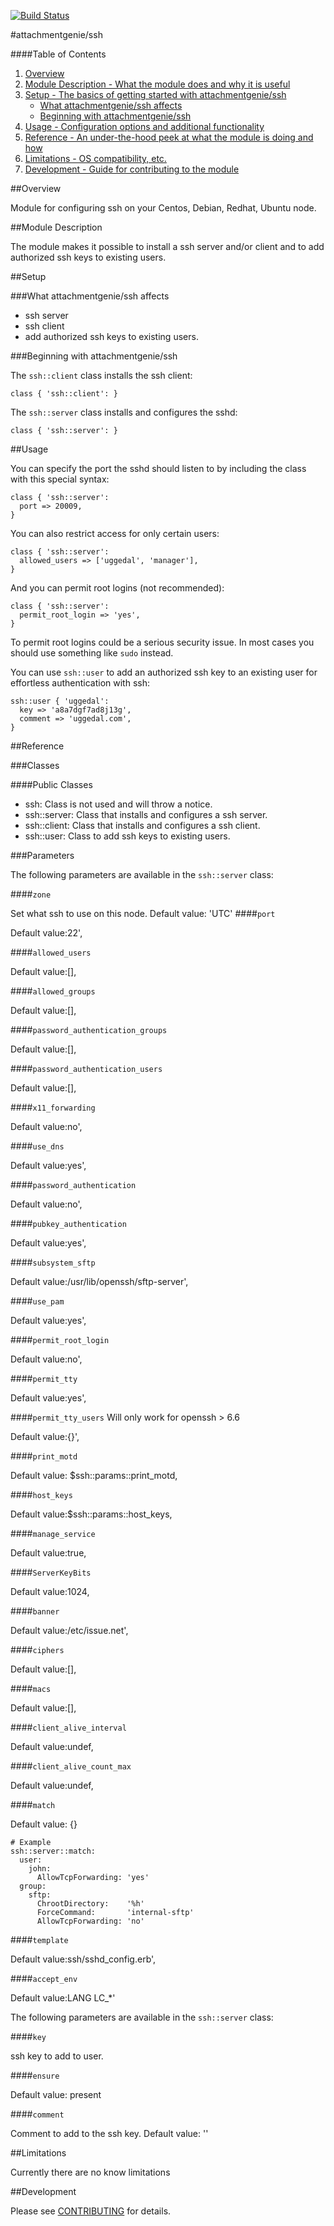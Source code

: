 [![Build Status](https://secure.travis-ci.org/attachmentgenie/attachmentgenie-ssh.png)](http://travis-ci.org/attachmentgenie/attachmentgenie-ssh)

#attachmentgenie/ssh

####Table of Contents

1. [Overview](#overview)
2. [Module Description - What the module does and why it is useful](#module-description)
3. [Setup - The basics of getting started with attachmentgenie/ssh](#setup)
    * [What attachmentgenie/ssh affects](#what-attachmentgenie/ssh-affects)
    * [Beginning with attachmentgenie/ssh](#beginning-with-attachmentgenie/ssh)
4. [Usage - Configuration options and additional functionality](#usage)
5. [Reference - An under-the-hood peek at what the module is doing and how](#reference)
5. [Limitations - OS compatibility, etc.](#limitations)
6. [Development - Guide for contributing to the module](#development)

##Overview

Module for configuring ssh on your Centos, Debian, Redhat, Ubuntu node.

##Module Description

The module makes it possible to install a ssh server and/or client and to add authorized ssh keys to existing users.

##Setup

###What attachmentgenie/ssh affects

* ssh server
* ssh client
* add authorized ssh keys to existing users.

###Beginning with attachmentgenie/ssh	

The `ssh::client` class installs the ssh client:

    class { 'ssh::client': }

The `ssh::server` class installs and configures the sshd:

    class { 'ssh::server': }
    
##Usage

You can specify the port the sshd should listen to by including the class
with this special syntax:

    class { 'ssh::server':
      port => 20009,
    }

You can also restrict access for only certain users:

    class { 'ssh::server':
      allowed_users => ['uggedal', 'manager'],
    }

And you can permit root logins (not recommended):
    
    class { 'ssh::server':
      permit_root_login => 'yes',
    }
    
To permit root logins could be a serious security issue. In most cases you should
use something like ```sudo``` instead.

You can use `ssh::user` to add an authorized ssh key to an existing user
for effortless authentication with ssh:

    ssh::user { 'uggedal':
      key => 'a8a7dgf7ad8j13g',
      comment => 'uggedal.com',
    }

##Reference

###Classes

####Public Classes

* ssh:         Class is not used and will throw a notice.
* ssh::server: Class that installs and configures a ssh server.
* ssh::client: Class that installs and configures a ssh client.
* ssh::user:   Class to add ssh keys to existing users.

###Parameters

The following parameters are available in the `ssh::server` class:

####`zone`

Set what ssh to use on this node. Default value: 'UTC'
####`port`

Default value:22',

####`allowed_users`

Default value:[],

####`allowed_groups`

Default value:[],

####`password_authentication_groups`

Default value:[],

####`password_authentication_users`

Default value:[],

####`x11_forwarding`

Default value:no',

####`use_dns`

Default value:yes',

####`password_authentication`

Default value:no',

####`pubkey_authentication`

Default value:yes',

####`subsystem_sftp`

Default value:/usr/lib/openssh/sftp-server',

####`use_pam`

Default value:yes',

####`permit_root_login`

Default value:no',

####`permit_tty`

Default value:yes',

####`permit_tty_users`
Will only work for openssh > 6.6

Default value:{}',

####`print_motd `

Default value: $ssh::params::print_motd,

####`host_keys`

Default value:$ssh::params::host_keys,

####`manage_service`

Default value:true,

####`ServerKeyBits`

Default value:1024,

####`banner`

Default value:/etc/issue.net',

####`ciphers`

Default value:[],

####`macs`

Default value:[],

####`client_alive_interval`

Default value:undef,

####`client_alive_count_max`

Default value:undef,

####`match`

Default value: {}

```
# Example
ssh::server::match:
  user:
    john:
      AllowTcpForwarding: 'yes'
  group:
    sftp:
      ChrootDirectory:    '%h'
      ForceCommand:       'internal-sftp'
      AllowTcpForwarding: 'no'
```

####`template`

Default value:ssh/sshd_config.erb',

####`accept_env`

Default value:LANG LC_*'

The following parameters are available in the `ssh::server` class:

####`key`

ssh key to add to user.

####`ensure`

Default value: present

####`comment`

Comment to add to the ssh key. Default value: ''

##Limitations

Currently there are no know limitations

##Development

Please see [CONTRIBUTING](https://github.com/attachmentgenie/attachmentgenie-ssh/blob/master/CONTRIBUTING.md) for details.
